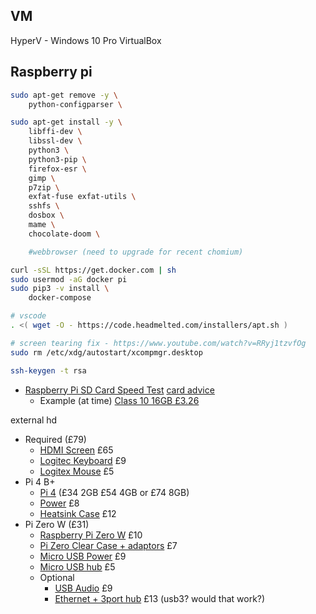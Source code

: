 VM
--

HyperV - Windows 10 Pro
VirtualBox

Raspberry pi
-------------


```bash
sudo apt-get remove -y \
    python-configparser \

sudo apt-get install -y \
    libffi-dev \
    libssl-dev \
    python3 \
    python3-pip \
    firefox-esr \
    gimp \
    p7zip \
    exfat-fuse exfat-utils \
    sshfs \
    dosbox \
    mame \
    chocolate-doom \

    #webbrowser (need to upgrade for recent chomium)

curl -sSL https://get.docker.com | sh
sudo usermod -aG docker pi
sudo pip3 -v install \
    docker-compose

# vscode
. <( wget -O - https://code.headmelted.com/installers/apt.sh )

# screen tearing fix - https://www.youtube.com/watch?v=RRyj1tzvfOg
sudo rm /etc/xdg/autostart/xcompmgr.desktop

ssh-keygen -t rsa
```


* [Raspberry Pi SD Card Speed Test](https://www.raspberrypi.org/blog/sd-card-speed-test/)
[card advice](https://ototo.fm/best-sd-card-for-raspberry-pi-3/)
    * Example (at time) [Class 10 16GB £3.26](https://www.amazon.co.uk/dp/B07YGZHSJS/?coliid=I2SMDR17QGNW6P)

external hd


* Required (£79)
    * [HDMI Screen](https://www.amazon.co.uk/dp/B016UPDUBO/) £65
    * [Logitec Keyboard](https://www.amazon.co.uk/Logitech-Business-Keyboard-Windows-Linux/dp/B003ZY9Z40/) £9
    * [Logitex Mouse](https://www.amazon.co.uk/Logitech-Optical-Ambidextrous-Mouse-Windows/dp/B00AZKNPZC) £5
* Pi 4 B+
    * [Pi 4](https://thepihut.com/collections/raspberry-pi/products/raspberry-pi-4-model-b) (£34 2GB £54 4GB or £74 8GB)
    * [Power](https://thepihut.com/collections/raspberry-pi-power-supplies/products/raspberry-pi-psu-uk) £8
    * [Heatsink Case](https://thepihut.com/collections/raspberry-pi-cases/products/aluminium-armour-heatsink-case-for-raspberry-pi-4) £12
* Pi Zero W (£31)
    * [Raspberry Pi Zero W](https://www.raspberrypi.org/products/raspberry-pi-zero-w/) £10
    * [Pi Zero Clear Case + adaptors](https://www.amazon.co.uk/GeeekPi-Raspberry-Starter-Heatsink-Screwdriver/dp/B07MGFRHHR/) £7
    * [Micro USB Power](https://thepihut.com/collections/raspberry-pi-power-supplies/products/official-raspberry-pi-universal-power-supply) £9
    * [Micro USB hub](https://thepihut.com/products/usb-mini-hub-with-power-switch-otg-micro-usb) £5
    * Optional
        * [USB Audio](https://www.amazon.co.uk/NOWBOTUCH-External-Converter-Microphone-Headphone/dp/B0894WJRW9/) £9
        * [Ethernet + 3port hub](https://www.amazon.co.uk/Nllano-USB-A3-0-Ethernet-Adapter-Aluminum/dp/B073PVB9MM/) £13 (usb3? would that work?)
